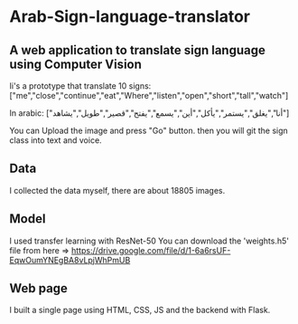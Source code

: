 # Arab-Sign-language-translator
## A web application to translate sign language using Computer Vision
Ii's a prototype that translate 10 signs:
["me","close","continue","eat","Where","listen","open","short","tall","watch"]

In arabic:
["أنا","يغلق","يستمر","يأكل","أين","يسمع","يفتح","قصير","طويل","يشاهد"]

You can Upload the image and press "Go" button. then you will git the sign class into text and voice.
## Data
I collected the data myself, there are about 18805 images.

## Model
I used transfer learning with ResNet-50
You can download the 'weights.h5' file from here => https://drive.google.com/file/d/1-6a6rsUF-EqwOumYNEgBA8vLpjWhPmUB 

## Web page
I built a single page using HTML, CSS, JS and the backend with Flask.
